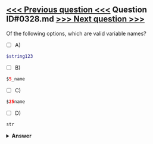 [<<< Previous question <<<](0327.md)   Question ID#0328.md   [>>> Next question >>>](0329.md)
---

Of the following options, which are valid variable names?



- [ ] A)
```php
$string123
```

- [ ] B)
```php
$5_name
```

- [ ] C)
```php
$25name
```

- [ ] D)
```php
str
```


<details><summary><b>Answer</b></summary>
<p>
  Answer: <strong>A</strong>
</p>
</details>
